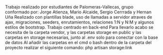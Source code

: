 Trabajo realizado por estudiantes de Palomeras-Vallecas, grupo conformado por: Jorge Atienza, Mario Alcaide, Sergio Cerrrada y Hernan Uña
Realizado con plantillas blade, uso de llamadas a servidor atraves de ajax, migraciones, seeders, enrutamientos, relaciones 1:N y N:M y algunos estilos de bootstrap.
Trabajo centrado en back-end
Para llevarlo acabo se necesita de la carpeta vendor, y las carpetas storage en public y las carpetas en storage necesarias, junto al .env solo para conectar con la base de datos
Al añadir las carpetas en el cmd o bash dentro de la carpeta del proyecto realizar el siguiente comando:
php artisan storage:link
